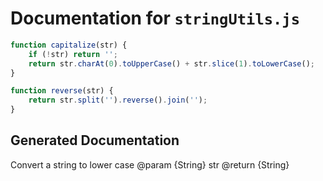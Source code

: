 # Documentation for `stringUtils.js`

```javascript
function capitalize(str) {
    if (!str) return '';
    return str.charAt(0).toUpperCase() + str.slice(1).toLowerCase();
}

function reverse(str) {
    return str.split('').reverse().join('');
}
```

## Generated Documentation

Convert a string to lower case @param {String} str @return {String}
